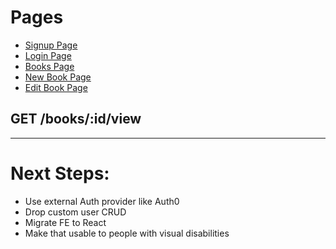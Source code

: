 # Pages
- [Signup Page](./docs/pages/signup)
- [Login Page](./docs/pages/login)
- [Books Page](./docs/pages/books)
- [New Book Page](./docs/pages/new_book)
- [Edit Book Page](./docs/pages/edit_book)

## GET /books/:id/view
---
# Next Steps:
- Use external Auth provider like Auth0
- Drop custom user CRUD
- Migrate FE to React
- Make that usable to people with visual disabilities
